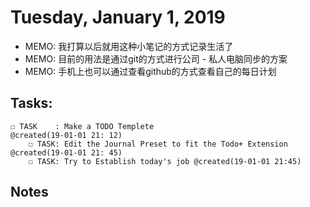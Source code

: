 # Tuesday, January 1, 2019
- MEMO: 我打算以后就用这种小笔记的方式记录生活了
- MEMO: 目前的用法是通过git的方式进行公司 - 私人电脑同步的方案
- MEMO: 手机上也可以通过查看github的方式查看自己的每日计划

## Tasks:
    ☐ TASK    : Make a TODO Templete                               @created(19-01-01 21: 12)
        ☐ TASK: Edit the Journal Preset to fit the Todo+ Extension @created(19-01-01 21: 45)
        ☐ TASK: Try to Establish today's job @created(19-01-01 21:45)

## Notes




